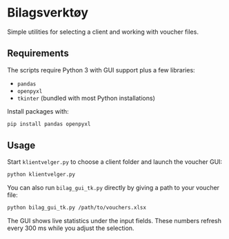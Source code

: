 # Bilagsverktøy

Simple utilities for selecting a client and working with voucher files.

## Requirements

The scripts require Python 3 with GUI support plus a few libraries:

- `pandas`
- `openpyxl`
- `tkinter` (bundled with most Python installations)

Install packages with:

```bash
pip install pandas openpyxl
```

## Usage

Start `klientvelger.py` to choose a client folder and launch the voucher GUI:

```bash
python klientvelger.py
```

You can also run `bilag_gui_tk.py` directly by giving a path to your voucher
file:

```bash
python bilag_gui_tk.py /path/to/vouchers.xlsx
```

The GUI shows live statistics under the input fields. These numbers refresh
every 300 ms while you adjust the selection.
